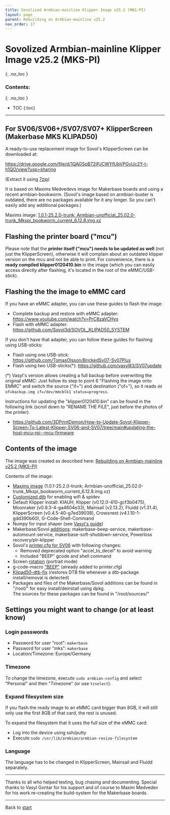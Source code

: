 ```yaml
---
title: Sovolized Armbian-mainline Klipper Image v25.2 (MKS-PI)
layout: page
parent: Rebuilding on Armbian-mainline v25.2
nav_order: 17
---
```

# Sovolized Armbian-mainline Klipper Image v25.2 (MKS-PI)
{: .no_toc }
### Contents:
{: .no_toc }
- TOC
{:toc}
----

## For SV06/SV06+/SV07/SV07+ KlipperScreen (Makerbase MKS KLIPAD50)

A ready-to-use replacement image for Sovol's KlipperScreen can be downloaded at:  

<https://drive.google.com/file/d/1QAGSpB72jPJCWYfUbVPGvUc2Y-t-h1QO/view?usp=sharing>

(Extract it using [7zip](https://www.7-zip.org/))

It is based on Maxims Medvedevs image for Makerbase boards and using a recent armbian-bookworm.
(Sovol's image based on armbian-buster is outdated, there are no packages available for it any longer. So you can't easily add any additional packages.)

Maxims image: [1.0.1-25.2.0-trunk; Armbian-unofficial_25.02.0-trunk_Mkspi_bookworm_current_6.12.8.img.xz](https://github.com/redrathnure/armbian-mkspi/releases/download/mkspi%2F1.0.1-25.2.0-trunk/Armbian-unofficial_25.02.0-trunk_Mkspi_bookworm_current_6.12.8.img.xz)

## Flashing the printer board ("mcu")

Please note that the **printer itself ("mcu") needs to be updated as well** (not just the KlipperScreen), otherwise it will complain about an outdated klipper version on the mcu and not be able to print.
For convenience, there is a **ready compiled klipper0120410.bin** in the image (which you can easily access directly after flashing, it's located in the root of the eMMC/USB-stick).

## Flashing the the image to eMMC card

If you have an eMMC adapter, you can use these guides to flash the image:
  * Complete backup and restore with eMMC adapter: <https://www.youtube.com/watch?v=PrC8zaVCHys>
  * Flash with eMMC adapter: <https://github.com/Sovol3d/SOVOL_KLIPAD50_SYSTEM>

If you don't have that adapter, you can follow these guides for flashing using USB-sticks:
  * Flash using one USB-stick: <https://github.com/TomasOlsson/BrickedSv07-Sv07Plus>
  * Flash using two USB-sticks(\*): <https://github.com/vasyl83/SV07update>

(\*) Vasyl's version allows creating a full backup before overwriting the original eMMC:
Just follow its step to point 6 "Flashing the image onto EMMC" and switch the source ("if=") and destination ("of="),
so it reads `dd of=backup.img if=/dev/mmcblk1 status=progress`.


Instructions for updating the "klipper0120410.bin" can be found in the following link (scroll down to "RENAME THE FILE", just before the photos of the printer).
  * <https://github.com/3DPrintDemon/How-to-Update-Sovol-Klipper-Screen-To-Latest-Klipper-SV06-and-SV07/tree/main#updating-the-host-mcu-rpi--mcu-firmware>

## Contents of the image

The image was created as described here: [Rebuilding on Armbian-mainline v25.2 (MKS-PI)](armbian-mkspi-mainline-setup-v25-2.html)

Contents of the image:
  * [Maxims image](https://github.com/redrathnure/armbian-mkspi/releases) (1.0.1-25.2.0-trunk; Armbian-unofficial_25.02.0-trunk_Mkspi_bookworm_current_6.12.8.img.xz)
  * [Customized dtb](files/rk3328-mkspi.dtb) for enabling wifi & spidev
  * Default Klipper install: KIAUH, Klipper (v0.12.0-410-gcf3b0475), Moonraker (v0.9.3-4-ga4604e33), Mainsail (v2.13.2), Fluidd (v1.31.4), KlipperScreen (v0.4.5-40-g7ed39038), Crowsnest (v4.1.10-1-gdd390b60), G-Code-Shell-Command
  * Numpy for input shaper (see [Vasyl's guide](https://github.com/vasyl83/SV07update#15-accelerometer-input-shaper))
  * Makerbase/Sovol [additions](sovol_mods#services): makerbase-beep-service, makerbase-automount-service, makerbase-soft-shutdown-service, Powerloss recovery/plr-klipper
  * Sovol's [printer.cfg for SV06](https://github.com/Sovol3d/SOVOL_KLIPAD50_SYSTEM/blob/main/klipper_configuration/SV06/printer.cfg) with following changes:
    * Removed deprecated option "accel_to_decel" to avoid warning
    * Included "BEEP" gcode and shell command
  * Screen [rotation](screen#rotation) (portrait mode)
  * g-code-macro ["BEEP"](beeper) (already added to printer.cfg)
  * [Klipad50-dtb-fix](files/klipad50-dtb-fix.deb) (restores DTB file whenever a dtb-package install/removal is detected)
  * Packages and files of the Makerbase/Sovol additions can be found in "/root/" for easy install/deinstall using dpkg.  
    The sources for these packages can be found in "/root/sources/"

## Settings you might want to change (or at least know)

### Login passwords

  * Password for user "root": `makerbase`
  * Password for user "mks": `makerbase`
  * Location/Timezone: Europe/Germany

### Timezone

To change the timezone, execute `sudo armbian-config` and select "Personal" and then "Timezone" (or use `tzselect`).

### Expand filesystem size

If you flash the ready image to an eMMC card bigger than 8GB, it will still only use the first 8GB of that card, the rest is unused.

To expand the filesystem that it uses the full size of the eMMC card:
  - Log into the device using ssh/putty
  - Execute `sudo /usr/lib/armbian/armbian-resize-filesystem`

### Language

The language has to be changed in KlipperScreen, Mainsail and Fluidd separately.

----

Thanks to all who helped testing, bug chasing and documenting.
Special thanks to Vasyl Gontar for his support and of course to Maxim Medvedev for his work re-creating the build-system for the Makerbase boards.

----
Back to [start](index.html)

